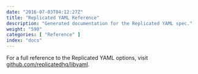 ```yaml
---
date: "2016-07-03T04:12:27Z"
title: "Replicated YAML Reference"
description: "Generated documentation for the Replicated YAML spec."
weight: "590"
categories: [ "Reference" ]
index: "docs"
---
```


For a full reference to the Replicated YAML options, visit [github.com/replicatedhq/libyaml](https://github.com/replicatedhq/libyaml).
